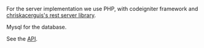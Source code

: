 For the server implementation we use PHP, with codeigniter framework and [chriskacerguis's rest server library](https://github.com/chriskacerguis/codeigniter-restserver).

Mysql for the database.

See the [API](https://github.com/csc301-fall2014/Proj-Morning-Team10-repo/blob/server/Phase2/server/api.md).